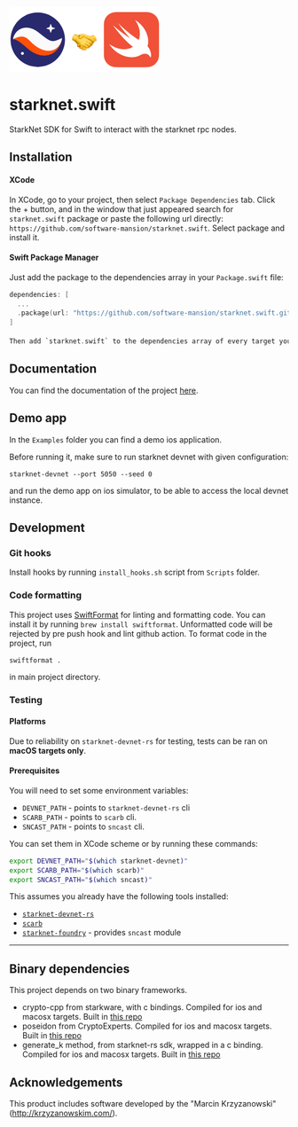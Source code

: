 ![alt text](logo.png)

# starknet.swift
StarkNet SDK for Swift to interact with the starknet rpc nodes.

## Installation

#### XCode
In XCode, go to your project, then select `Package Dependencies` tab. Click the + button, and in the window that just appeared search for `starknet.swift` package or paste the following url directly: `https://github.com/software-mansion/starknet.swift`. Select package and install it.

#### Swift Package Manager

Just add the package to the dependencies array in your `Package.swift` file:
```Swift
dependencies: [
  ...
  .package(url: "https://github.com/software-mansion/starknet.swift.git", from: "0.7.0")
]

Then add `starknet.swift` to the dependencies array of every target you want to use the package in.
```

## Documentation
You can find the documentation of the project [here](https://docs.swmansion.com/starknet.swift/documentation/starknet/).

## Demo app
In the `Examples` folder you can find a demo ios application.

Before running it, make sure to run starknet devnet with given configuration:
```
starknet-devnet --port 5050 --seed 0
```
and run the demo app on ios simulator, to be able to access the local devnet instance.

## Development

### Git hooks
Install hooks by running `install_hooks.sh` script from `Scripts` folder.

### Code formatting
This project uses [SwiftFormat](https://github.com/nicklockwood/SwiftFormat) for linting and formatting code. You can install it by running `brew install swiftformat`. Unformatted code will be rejected by pre push hook and lint github action. To format code in the project, run
```bash
swiftformat .
```
in main project directory.

### Testing
#### Platforms
Due to reliability on `starknet-devnet-rs` for testing, tests can be ran on **macOS targets only**.
#### Prerequisites
You will need to set some environment variables:
- `DEVNET_PATH` - points to `starknet-devnet-rs` cli
- `SCARB_PATH` - points to `scarb` cli. 
- `SNCAST_PATH` - points to `sncast` cli.

You can set them in XCode scheme or by running these commands:
```bash
export DEVNET_PATH="$(which starknet-devnet)"
export SCARB_PATH="$(which scarb)"
export SNCAST_PATH="$(which sncast)"
```
This assumes you already have the following tools installed:
- [`starknet-devnet-rs`](https://github.com/0xSpaceShard/starknet-devnet-rs) 
- [`scarb`](https://github.com/software-mansion/scarb)
- [`starknet-foundry`](https://github.com/foundry-rs/starknet-foundry) - provides `sncast` module

---

## Binary dependencies
This project depends on two binary frameworks.
- crypto-cpp from starkware, with c bindings. Compiled for ios and macosx targets. Built in [this repo](https://github.com/software-mansion-labs/crypto-cpp-swift)
- poseidon from CryptoExperts. Compiled for ios and macosx targets. Built in [this repo](https://github.com/software-mansion-labs/poseidon-swift)
- generate_k method, from starknet-rs sdk, wrapped in a c binding. Compiled for ios and macosx targets. Built in [this repo](https://github.com/bartekryba/starknet-rs-c-bindings)

## Acknowledgements
This product includes software developed by the "Marcin Krzyzanowski" (http://krzyzanowskim.com/).
